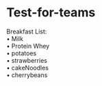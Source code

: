 ﻿# Test-for-teams

Breakfast List:\
• Milk\
• Protein Whey\
• potatoes\
• strawberries\
• cakeNoodles\
• cherrybeans
